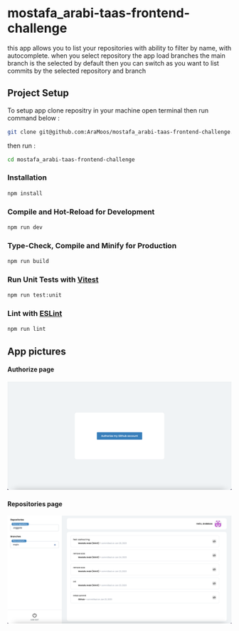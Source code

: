 # mostafa_arabi-taas-frontend-challenge

this app allows you to list your repositories with ability to filter by name, with autocomplete. 
when you select repository the app load branches  the main branch is the selected by default then you can switch as you want to list commits by the selected repository and branch 

## Project Setup
To setup app clone repositry  in your machine open terminal then run  command below :

```sh
git clone git@github.com:AraMoos/mostafa_arabi-taas-frontend-challenge.git
```

then run :

```sh
cd mostafa_arabi-taas-frontend-challenge
```

### Installation

```sh
npm install
```

### Compile and Hot-Reload for Development

```sh
npm run dev
```

### Type-Check, Compile and Minify for Production

```sh
npm run build
```

### Run Unit Tests with [Vitest](https://vitest.dev/)

```sh
npm run test:unit
```

### Lint with [ESLint](https://eslint.org/)

```sh
npm run lint
```

## App pictures

#### Authorize page

![Screenshot](app-authorize.png)

#### Repositories page

![Screenshot](app-repositories.png)